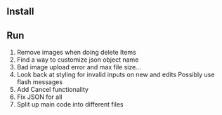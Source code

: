 Install
---
Run
---

1) Remove images when doing delete Items
2) Find a way to customize json object name
3) Bad image upload error and max file size...
4) Look back at styling for invalid inputs on new and edits
	Possibly use flash messages
5) Add Cancel functionality
6) Fix JSON for all
7) Split up main code into different files
